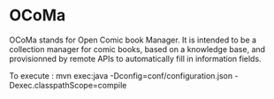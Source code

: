 # OCoMa
OCoMa stands for Open Comic book Manager. It is intended to be a collection manager for comic books, based on a knowledge base, and provisionned by remote APIs to automatically fill in information fields. 

To execute : mvn exec:java -Dconfig=conf/configuration.json -Dexec.classpathScope=compile